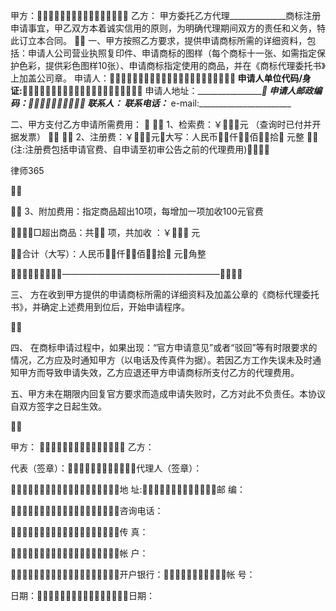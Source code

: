
 甲方： 
 乙方：
 甲方委托乙方代理______________商标注册申请事宜，甲乙双方本着诚实信用的原则，为明确代理期间双方的责任和义务，特此订立本合同。 
  
 一、甲方按照乙方要求，提供申请商标所需的详细资料，包括：申请人公司营业执照复印件、申请商标的图样（每个商标十一张、如需指定保护色彩，提供彩色图样10张）、申请商标指定使用的商品，并在《商标代理委托书》上加盖公司章。 
 申请人：______________________
 申请人单位代码/身证:______________________
 申请人地址：_________________________
 申请人邮政编码：_______________________
 联系人：___________
 联系电话：_____________________ 
 e-mail:_______________________
 
 二、甲方支付乙方申请所需费用： 
  
  1、检索费：￥元 （查询时已付并开据发票） 
  
  2、注册费：￥元大写：人民币仟佰拾 元整 
  (注:注册费包括申请官费、自申请至初审公告之前的代理费用) 




 
律师365






  

  3、附加费用：指定商品超出10项，每增加一项加收100元官费 

 □超出商品：共 项，共加收 ：￥ 元

 

 合计（大写）：人民币仟佰拾 元角整 

 —————————————————— 

 三、 方在收到甲方提供的申请商标所需的详细资料及加盖公章的《商标代理委托书》，并确定上述费用到位后，开始申请程序。 

  

 四、 在商标申请过程中，如果出现：“官方申请意见”或者“驳回”等有时限要求的情况，乙方应及时通知甲方（以电话及传真件为据）。若因乙方工作失误未及时通知甲方而导致申请失效，乙方应退还甲方申请商标所支付乙方的代理费用。 

 

 

 五、甲方未在期限内回复官方要求而造成申请失败时，乙方对此不负责任。本协议自双方签字之日起生效。 

  

 

 甲方：  乙方：

 代表（签章）：代理人（签章）： 

 地 址:邮 编：

 咨询电话：

 传 真：

 帐 户：

 开户银行：帐 号：

 日期：日期：

 

 


 

 
 
 
 
 
  


  
 

  


  


  
 
 
 
 

